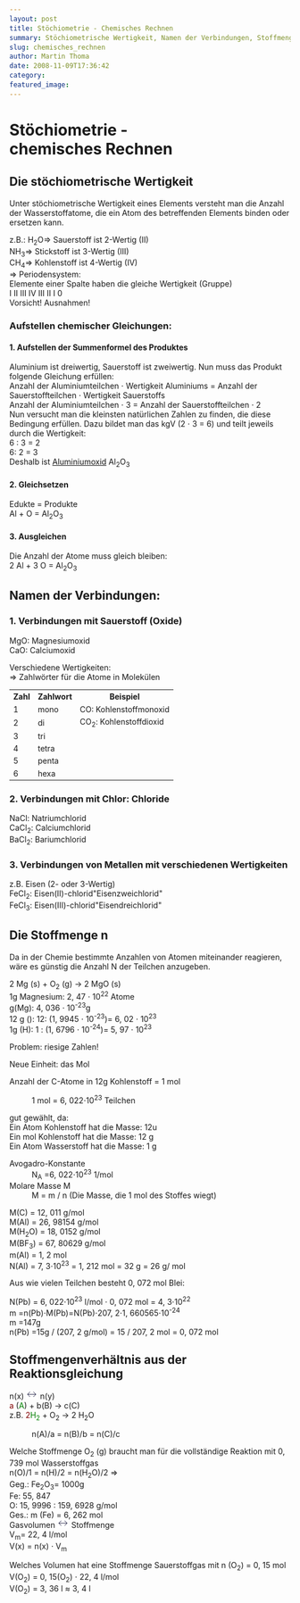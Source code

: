 ```yaml
---
layout: post
title: Stöchiometrie - Chemisches Rechnen
summary: Stöchiometrische Wertigkeit, Namen der Verbindungen, Stoffmengenverhältnis aus der Reaktionsgleichung
slug: chemisches_rechnen
author: Martin Thoma
date: 2008-11-09T17:36:42
category:
featured_image:
---
```

<h1>Stöchiometrie -<br/>
chemisches Rechnen</h1>
<h2>Die stöchiometrische Wertigkeit</h2>
<p>Unter stöchiometrische Wertigkeit eines Elements versteht man die Anzahl der Wasserstoffatome, die ein Atom des betreffenden Elements binden oder ersetzen kann.</p>
<p><span class="tab">z.B.: H<sub>2</sub>O</span>&#8658; Sauerstoff ist 2-Wertig (II)<br/>
<span class="tab">NH<sub>3</sub></span>&#8658; Stickstoff ist 3-Wertig (III)<br/>
<span class="tab">CH<sub>4</sub></span>&#8658; Kohlenstoff ist 4-Wertig (IV)<br/>
&#8658; Periodensystem:<br/>
Elemente einer Spalte haben die gleiche Wertigkeit (Gruppe)<br/>
I II III IV III II I 0<br/>
Vorsicht! Ausnahmen!</p>
<h3>Aufstellen chemischer Gleichungen:</h3>
<h4>1. Aufstellen der Summenformel des Produktes</h4>
<p>Aluminium ist dreiwertig, Sauerstoff ist zweiwertig. Nun muss das Produkt folgende Gleichung erfüllen:<br/>
Anzahl der Aluminiumteilchen &#8901; Wertigkeit Aluminiums = Anzahl der Sauerstoffteilchen &#8901; Wertigkeit Sauerstoffs<br/>
Anzahl der Aluminiumteilchen &#8901; 3 = Anzahl der Sauerstoffteilchen &#8901; 2<br/>
Nun versucht man die kleinsten natürlichen Zahlen zu finden, die diese Bedingung erfüllen. Dazu bildet man das kgV (2 &#8901; 3 = 6) und teilt jeweils durch die Wertigkeit:<br/>
6 : 3 = 2<br/>
6: 2 = 3<br/>
Deshalb ist <a href="http://de.wikipedia.org/wiki/Aluminiumoxid">Aluminiumoxid</a> Al<sub>2</sub>O<sub>3</sub></p>
<h4>2. Gleichsetzen</h4>
<p>Edukte = Produkte<br/>
Al + O = Al<sub>2</sub>O<sub>3</sub></p>
<h4>3. Ausgleichen</h4>
<p>Die Anzahl der Atome muss gleich bleiben:<br/>
2 Al + 3 O = Al<sub>2</sub>O<sub>3</sub></p>
<h2>Namen der Verbindungen:</h2>
<h3>1. Verbindungen mit Sauerstoff (Oxide)</h3>
<p><span class="tab">MgO</span>: Magnesiumoxid<br/>
<span class="tab">CaO</span>: Calciumoxid</p>
<p class="u">Verschiedene Wertigkeiten:<br/>
&#8658; Zahlwörter für die Atome in Molekülen</p>
<table class="style1">
<tr><th>Zahl</th><th>Zahlwort</th><th>Beispiel</th>
</tr>
<tr>
    <td>1</td>
    <td>mono</td><td class="c1">CO: Kohlenstoffmonoxid</td>
</tr><tr class="odd">
    <td>2</td>
    <td>di</td><td class="c1">CO<sub>2</sub>: Kohlenstoffdioxid</td>
</tr>
<tr>
    <td>3</td>
    <td>tri</td><td class="c1"></td>
</tr><tr class="odd">
    <td>4</td>
    <td>tetra</td><td class="c1"></td>
</tr>
<tr>
    <td>5</td>
    <td>penta</td><td class="c1"></td>
</tr><tr class="odd">
    <td>6</td>
    <td>hexa</td><td class="c1"></td>
</tr>
</table>

<h3>2. Verbindungen mit Chlor: Chloride</h3>
<p><span class="tab">NaCl</span>: Natriumchlorid<br/>
<span class="tab">CaCl<sub>2</sub></span>: Calciumchlorid<br/>
<span class="tab">BaCl<sub>2</sub></span>: Bariumchlorid</p>
<h3>3. Verbindungen von Metallen mit verschiedenen Wertigkeiten</h3>
<p>z.B. Eisen (2- oder 3-Wertig)<br/>
<span class="tab">FeCl<sub>2</sub></span>: Eisen(II)-chlorid"Eisenzweichlorid"<br/>
<span class="tab">FeCl<sub>3</sub></span>: Eisen(III)-chlorid"Eisendreichlorid"</p>
<h2>Die Stoffmenge n</h2>
<p>Da in der Chemie bestimmte Anzahlen von Atomen miteinander reagieren, wäre es günstig die Anzahl N der Teilchen anzugeben.</p>
<p>2 Mg (s) + O<sub>2</sub> (g) &#8594; 2 MgO (s)<br/>
<span class="tab">1g Magnesium</span>: 2, 47 &#8901; 10<sup>22</sup> Atome<br/>
<span class="tab">g(Mg)</span>: 4, 036 &#8901; 10<sup>-23</sup>g<br/>
<span class="tab">12 g ()</span>: 12: (1, 9945 &#8901; 10<sup>-23</sup>)= 6, 02 &#8901; 10<sup>23</sup><br/>
<span class="tab">1g (H)</span>: 1 : (1, 6796 &#8901; 10<sup>-24</sup>)= 5, 97 &#8901; 10<sup>23</sup></p>
<p>Problem: riesige Zahlen!</p>
<p>Neue Einheit: <span class="important">das Mol</span></p>
<p>Anzahl der C-Atome in 12g Kohlenstoff = 1 mol</p>
<dl><dd>1 mol = 6, 022&#8901;10<sup>23</sup> Teilchen</dd></dl>

<p>gut gewählt, da:<br/>
Ein Atom Kohlenstoff hat die Masse: 12u<br/>
Ein mol Kohlenstoff hat die Masse: 12 g<br/>
Ein Atom Wasserstoff hat die Masse: 1 g</p>
<dl><dt>Avogadro-Konstante</dt><dd>N<sub>A</sub> =6, 022&#8901;10<sup>23</sup> 1/mol</dd><dt>Molare Masse M</dt><dd>M = m / n (Die Masse, die 1 mol des Stoffes wiegt)</dd></dl>

<p><span class="tab">M(C) </span>= 12, 011 g/mol<br/>
<span class="tab">M(Al) </span>= 26, 98154 g/mol<br/>
<span class="tab">M(H<sub>2</sub>O) </span>= 18, 0152 g/mol<br/>
<span class="tab">M(BF<sub>3</sub>) </span>= 67, 80629 g/mol<br/>
<span class="tab">m(Al) </span>= 1, 2 mol<br/>
<span class="tab">N(Al) </span>= 7, 3&#8901;10<sup>23</sup> = 1, 212 mol = 32 g = 26 g/ mol</p>
<p>Aus wie vielen Teilchen besteht 0, 072 mol Blei:</p>
<p><span class="tab">N(Pb) </span>= 6, 022&#8901;10<sup>23</sup> l/mol &#8901; 0, 072 mol = 4, 3&#8901;10<sup>22</sup><br/>
<span class="tab">m </span>=n(Pb)&#8901;M(Pb)=N(Pb)&#8901;207, 2&#8901;1, 660565&#8901;10<sup>-24</sup><br/>
<span class="tab">m </span>=147g<br/>
<span class="tab">n(Pb) </span>=15g / (207, 2 g/mol) = 15 / 207, 2 mol = 0, 072 mol</p>
<h2>Stoffmengenverhältnis aus der Reaktionsgleichung</h2>
<p>n(x) <img src="bilder/dpfeil.gif" alt="Doppelpfeil" /> n(y)<br/>
<span style="color: maroon;">a</span> (<span style="color: green;">A</span>) + b(B) &#8594; c(C)<br/>
z.B. <span style="color: maroon;">2</span><span style="color: green;">H<sub>2</sub></span> + O<sub>2</sub> &#8594; 2 H<sub>2</sub>O</p>
<dl><dd>n(A)/a = n(B)/b = n(C)/c</dd></dl>

<p>Welche Stoffmenge O<sub>2</sub> (g) braucht man für die vollständige Reaktion mit 0, 739 mol Wasserstoffgas<br/>
<span class="tab">n(O)/1 </span>= n(H)/2 = n(H<sub>2</sub>O)/2 &#8658;<br/>
<span class="tab">Geg.: Fe<sub>2</sub>O<sub>3</sub></span>= 1000g<br/>
<span class="tab">Fe</span>: 55, 847<br/>
<span class="tab">O</span>: 15, 9996 : 159, 6928 g/mol<br/>
<span class="tab">Ges.: m (Fe) </span>= 6, 262 mol<br/>
Gasvolumen <img src="bilder/dpfeil.gif" alt="Doppelpfeil" /> Stoffmenge<br/>
<span class="tab">V<sub>m</sub></span>= 22, 4 l/mol<br/>
<span class="tab">V(x) </span>= n(x) &#8901; V<sub>m</sub></p>
<p>Welches Volumen hat eine Stoffmenge Sauerstoffgas mit n (O<sub>2</sub>) = 0, 15 mol<br/>
<span class="tab">V(O<sub>2</sub>) </span>= 0, 15(O<sub>2</sub>) &#8901; 22, 4 l/mol<br/>
<span class="tab">V(O<sub>2</sub>) </span>= 3, 36 l &#8776; 3, 4 l</p>
